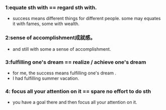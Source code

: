 ### 1:equate sth with == regard sth with. 
* success means different things for different people. some may equates it with fames, some with wealth.



### 2:sense of accomplishment成就感。
*  and still with some a sense of accomplishment.



### 3:fulfilling one's dream == realize / achieve one's dream
* for me, the success means fulfilling one's dream .
* I had fulfilling summer vacation.

### 4: focus all your attention on it == spare no effort to do sth
* you have a goal there and then focus all your attention on it.
